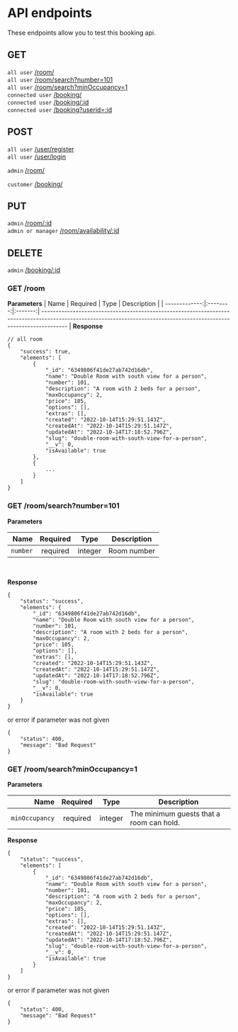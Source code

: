 # API endpoints

These endpoints allow you to test this booking api.

## GET

`all user` [/room/](#room) <br/>
`all user` [/room/search?number=101](#get-room-by-number) <br/>
`all user` [/room/search?minOccupancy=1](#get-room-by-min-occupancy) <br/>
`connected user` [/booking/](#get-bookings) <br/>
`connected user` [/booking/:id](#get-booking-by-id) <br/>
`connected user` [/booking?userid=:id](#get-bookings-by-user) <br/>

## POST
`all user` [/user/register](#user-register) <br/>
`all user` [/user/login](#user-login) <br/>

`admin` [/room/](#create-room) <br/>

`customer` [/booking/](#create-booking) <br/>


## PUT 
`admin` [/room/:id](#update-room) <br/>
`admin or manager` [/room/availability/:id](#update-availability) <br/>
## DELETE
`admin` [/booking/:id](#delete-room) <br/>

### GET /room

**Parameters**
|          Name | Required |  Type   | Description                                                                                                                                                           |
| -------------:|:--------:|:-------:| --------------------------------------------------------------------------------------------------------------------------------------------------------------------- |
**Response**
```
// all room
{
    "success": true,
    "elements": [
        {
            "_id": "6349806f41de27ab742d16db",
            "name": "Double Room with south view for a person",
            "number": 101,
            "description": "A room with 2 beds for a person",
            "maxOccupancy": 2,
            "price": 105,
            "options": [],
            "extras": [],
            "created": "2022-10-14T15:29:51.143Z",
            "createdAt": "2022-10-14T15:29:51.147Z",
            "updatedAt": "2022-10-14T17:18:52.796Z",
            "slug": "double-room-with-south-view-for-a-person",
            "__v": 0,
            "isAvailable": true
        },
        {
            ...
        }
    ]
}
```

### GET /room/search?number=101

**Parameters**

|          Name | Required |  Type   | Description                                                                                                                                                           |
| -------------:|:--------:|:-------:| --------------------------------------------------------------------------------------------------------------------------------------------------------------------- |
|     `number` | required | integer  | Room number                                                                       |   

<br/>

**Response**
```
{
    "status": "success",
    "elements": {
        "_id": "6349806f41de27ab742d16db",
        "name": "Double Room with south view for a person",
        "number": 101,
        "description": "A room with 2 beds for a person",
        "maxOccupancy": 2,
        "price": 105,
        "options": [],
        "extras": [],
        "created": "2022-10-14T15:29:51.143Z",
        "createdAt": "2022-10-14T15:29:51.147Z",
        "updatedAt": "2022-10-14T17:18:52.796Z",
        "slug": "double-room-with-south-view-for-a-person",
        "__v": 0,
        "isAvailable": true
    }
}
```
or error if parameter was not given
```
{
    "status": 400,
    "message": "Bad Request"
}
```

### GET /room/search?minOccupancy=1

**Parameters**

|          Name | Required |  Type   | Description                                                                                                                                                           |
| -------------:|:--------:|:-------:| --------------------------------------------------------------------------------------------------------------------------------------------------------------------- |
|     `minOccupancy` | required | integer  | The minimum guests that a room can hold. |   

**Response**
```
{
    "status": "success",
    "elements": [
        {
            "_id": "6349806f41de27ab742d16db",
            "name": "Double Room with south view for a person",
            "number": 101,
            "description": "A room with 2 beds for a person",
            "maxOccupancy": 2,
            "price": 105,
            "options": [],
            "extras": [],
            "created": "2022-10-14T15:29:51.143Z",
            "createdAt": "2022-10-14T15:29:51.147Z",
            "updatedAt": "2022-10-14T17:18:52.796Z",
            "slug": "double-room-with-south-view-for-a-person",
            "__v": 0,
            "isAvailable": true
        }
    ]
}
```
or error if parameter was not given
```
{
    "status": 400,
    "message": "Bad Request"
}
```